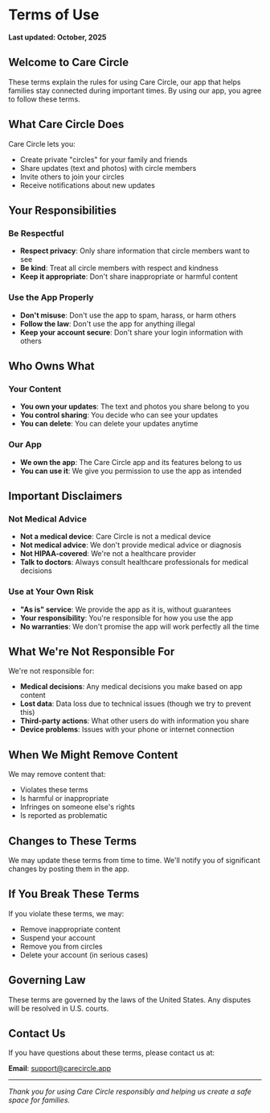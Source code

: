 # Terms of Use

**Last updated: October, 2025**

## Welcome to Care Circle

These terms explain the rules for using Care Circle, our app that helps families stay connected during important times. By using our app, you agree to follow these terms.

## What Care Circle Does

Care Circle lets you:
- Create private "circles" for your family and friends
- Share updates (text and photos) with circle members
- Invite others to join your circles
- Receive notifications about new updates

## Your Responsibilities

### Be Respectful
- **Respect privacy**: Only share information that circle members want to see
- **Be kind**: Treat all circle members with respect and kindness
- **Keep it appropriate**: Don't share inappropriate or harmful content

### Use the App Properly
- **Don't misuse**: Don't use the app to spam, harass, or harm others
- **Follow the law**: Don't use the app for anything illegal
- **Keep your account secure**: Don't share your login information with others

## Who Owns What

### Your Content
- **You own your updates**: The text and photos you share belong to you
- **You control sharing**: You decide who can see your updates
- **You can delete**: You can delete your updates anytime

### Our App
- **We own the app**: The Care Circle app and its features belong to us
- **You can use it**: We give you permission to use the app as intended

## Important Disclaimers

### Not Medical Advice
- **Not a medical device**: Care Circle is not a medical device
- **Not medical advice**: We don't provide medical advice or diagnosis
- **Not HIPAA-covered**: We're not a healthcare provider
- **Talk to doctors**: Always consult healthcare professionals for medical decisions

### Use at Your Own Risk
- **"As is" service**: We provide the app as it is, without guarantees
- **Your responsibility**: You're responsible for how you use the app
- **No warranties**: We don't promise the app will work perfectly all the time

## What We're Not Responsible For

We're not responsible for:
- **Medical decisions**: Any medical decisions you make based on app content
- **Lost data**: Data loss due to technical issues (though we try to prevent this)
- **Third-party actions**: What other users do with information you share
- **Device problems**: Issues with your phone or internet connection

## When We Might Remove Content

We may remove content that:
- Violates these terms
- Is harmful or inappropriate
- Infringes on someone else's rights
- Is reported as problematic

## Changes to These Terms

We may update these terms from time to time. We'll notify you of significant changes by posting them in the app.

## If You Break These Terms

If you violate these terms, we may:
- Remove inappropriate content
- Suspend your account
- Remove you from circles
- Delete your account (in serious cases)

## Governing Law

These terms are governed by the laws of the United States. Any disputes will be resolved in U.S. courts.

## Contact Us

If you have questions about these terms, please contact us at:

**Email**: support@carecircle.app

---

*Thank you for using Care Circle responsibly and helping us create a safe space for families.*

